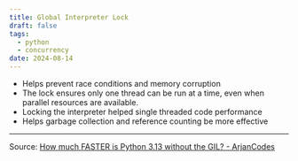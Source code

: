 ```yaml
---
title: Global Interpreter Lock
draft: false
tags:
  - python
  - concurrency
date: 2024-08-14
---
```


- Helps prevent race conditions and memory corruption
- The lock ensures only one thread can be run at a time, even when parallel resources are available.
- Locking the interpreter helped single threaded code performance
- Helps garbage collection and reference counting be more effective

---

Source: [How much FASTER is Python 3.13 without the GIL? - ArjanCodes](https://www.youtube.com/watch?v=zWPe_CUR4yU)
